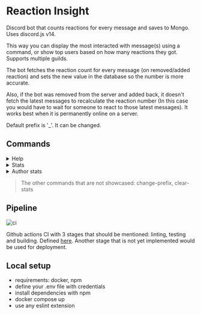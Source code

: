 # Reaction Insight
Discord bot that counts reactions for every message and saves to Mongo. Uses discord.js v14.

This way you can display the most interacted with message(s) using a command, or show top users based on how many reactions they got.
Supports multiple guilds.

The bot fetches the reaction count for every message (on removed/added reaction) and sets the new value in the database so the number is more accurate.

Also, if the bot was removed from the server and added back, it doesn't fetch the latest messages to recalculate the reaction number (In this case you would have to wait for someone to react to those latest messages). It works best when it is permanently online on a server.

Default prefix is '_'. It can be changed.

## Commands
<details>
<summary> Help </summary>

</details>
 
<details>
<summary> Stats </summary>

</details>

<details>
<summary> Author stats </summary>

</details>

> The other commands that are not showcased: change-prefix, clear-stats

## Pipeline
![ci](https://github.com/hsergiu/reaction-count/actions/workflows/main-workflow.yml/badge.svg) 

Github actions CI with 3 stages that should be mentioned: linting, testing and building. Defined [here](.github/workflows/main-workflow.yml). Another stage that is not yet implemented would be used for deployment.

## Local setup
- requirements: docker, npm
- define your .env file with credentials
- install dependencies  with npm
- docker compose up
- use any eslint extension
